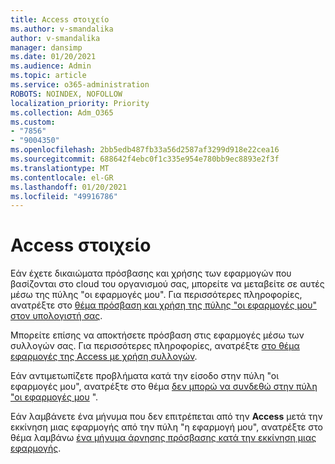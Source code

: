 ```yaml
---
title: Access στοιχείο
ms.author: v-smandalika
author: v-smandalika
manager: dansimp
ms.date: 01/20/2021
ms.audience: Admin
ms.topic: article
ms.service: o365-administration
ROBOTS: NOINDEX, NOFOLLOW
localization_priority: Priority
ms.collection: Adm_O365
ms.custom:
- "7856"
- "9004350"
ms.openlocfilehash: 2bb5edb487fb33a56d2587af3299d918e22cea16
ms.sourcegitcommit: 688642f4ebc0f1c335e954e780bb9ec8893e2f3f
ms.translationtype: MT
ms.contentlocale: el-GR
ms.lasthandoff: 01/20/2021
ms.locfileid: "49916786"
---
```

# <a name="access-myapps"></a>Access στοιχείο

Εάν έχετε δικαιώματα πρόσβασης και χρήσης των εφαρμογών που βασίζονται στο cloud του οργανισμού σας, μπορείτε να μεταβείτε σε αυτές μέσω της πύλης "οι εφαρμογές μου". Για περισσότερες πληροφορίες, ανατρέξτε στο [θέμα πρόσβαση και χρήση της πύλης "οι εφαρμογές μου" στον υπολογιστή σας](https://docs.microsoft.com/azure/active-directory/user-help/my-apps-portal-end-user-access#access-and-use-the-my-apps-portal-on-your-computer).

Μπορείτε επίσης να αποκτήσετε πρόσβαση στις εφαρμογές μέσω των συλλογών σας. Για περισσότερες πληροφορίες, ανατρέξτε [στο θέμα εφαρμογές της Access με χρήση συλλογών](https://docs.microsoft.com/azure/active-directory/user-help/my-applications-portal-workspaces#access-apps-using-collections).

Εάν αντιμετωπίζετε προβλήματα κατά την είσοδο στην πύλη "οι εφαρμογές μου", ανατρέξτε στο θέμα [δεν μπορώ να συνδεθώ στην πύλη "οι εφαρμογές μου](https://docs.microsoft.com/azure/active-directory/user-help/my-apps-portal-end-user-troubleshoot#i-cant-sign-in-to-the-my-apps-portal) ".

Εάν λαμβάνετε ένα μήνυμα που δεν επιτρέπεται από την **Access** μετά την εκκίνηση μιας εφαρμογής από την πύλη "η εφαρμογή μου", ανατρέξτε στο θέμα λαμβάνω [ένα μήνυμα άρνησης πρόσβασης κατά την εκκίνηση μιας εφαρμογής](https://docs.microsoft.com/azure/active-directory/user-help/my-apps-portal-end-user-troubleshoot#im-getting-an-access-denied-message-when-i-start-an-app).

